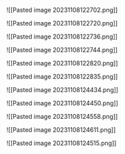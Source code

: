 ![[Pasted image 20231108122702.png]]


![[Pasted image 20231108122720.png]]

![[Pasted image 20231108122736.png]]

![[Pasted image 20231108122744.png]]

![[Pasted image 20231108122820.png]]

![[Pasted image 20231108122835.png]]

![[Pasted image 20231108124434.png]]

![[Pasted image 20231108124450.png]]

![[Pasted image 20231108124558.png]]

![[Pasted image 20231108124611.png]]


![[Pasted image 20231108124515.png]]

